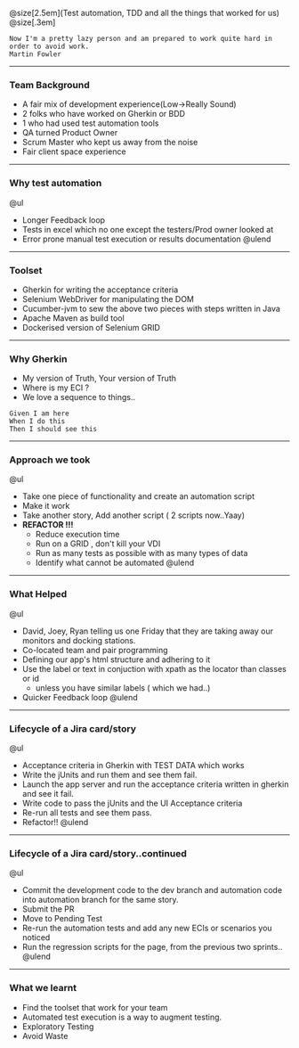 @size[2.5em](Test automation, TDD and all the things that worked for us)
@size[.3em]
```
Now I'm a pretty lazy person and am prepared to work quite hard in order to avoid work.
Martin Fowler
```
---

### Team Background

- A fair mix of development experience(Low->Really Sound)
- 2 folks who have worked on Gherkin or BDD
- 1 who had used test automation tools
- QA turned Product Owner
- Scrum Master who kept us away from the noise
- Fair client space experience

---
### Why test automation
@ul
- Longer Feedback loop
- Tests in excel which no one except the testers/Prod owner looked at
- Error prone manual test execution or results documentation
@ulend
---
### Toolset

- Gherkin for writing the acceptance criteria
- Selenium WebDriver for manipulating the DOM
- Cucumber-jvm to sew the above two pieces with steps written in Java
- Apache Maven as build tool
- Dockerised version of Selenium GRID

---
### Why Gherkin
- My version of Truth, Your version of Truth
- Where is my ECI ?
- We love a sequence to things..
```
Given I am here
When I do this
Then I should see this
```
---
### Approach we took
@ul
- Take one piece of functionality and create an automation script
- Make it work
- Take another story, Add another script ( 2 scripts now..Yaay)
- **REFACTOR !!!**
  - Reduce execution time
  - Run on a GRID , don't kill your VDI
  - Run as many tests as possible with as many types of data
  - Identify what cannot be automated
@ulend
---
### What Helped
@ul
- David, Joey, Ryan telling us one Friday that they are taking away our monitors and docking stations.
- Co-located team and pair programming
- Defining our app's html structure and adhering to it
- Use the label or text in conjuction with xpath as the locator than classes or id
  - unless you have similar labels ( which we had..)
- Quicker Feedback loop
@ulend
---
### Lifecycle of a Jira card/story
@ul
- Acceptance criteria in Gherkin with TEST DATA which works
- Write the jUnits and run them and see them fail.
- Launch the app server and run the acceptance criteria written in gherkin and see it fail.
- Write code to pass the jUnits and the UI Acceptance criteria
- Re-run all tests and see them pass.
- Refactor!!
@ulend
---
### Lifecycle of a Jira card/story..continued
@ul
- Commit the development code to the dev branch and automation code into automation branch for the same story.
- Submit the PR
- Move to Pending Test
- Re-run the automation tests and add any new ECIs or scenarios you noticed
- Run the regression scripts for the page, from the previous two sprints..
@ulend
---

### What we learnt
- Find the toolset that work for your team
- Automated test execution is a way to augment testing.
- Exploratory Testing  
- Avoid Waste
